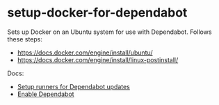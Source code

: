 # setup-docker-for-dependabot

Sets up Docker on an Ubuntu system for use with Dependabot. Follows these steps:
- https://docs.docker.com/engine/install/ubuntu/
- https://docs.docker.com/engine/install/linux-postinstall/

Docs: 
- [Setup runners for Dependabot updates](https://docs.github.com/en/enterprise-server@latest/admin/github-actions/enabling-github-actions-for-github-enterprise-server/managing-self-hosted-runners-for-dependabot-updates)
- [Enable Dependabot](https://docs.github.com/en/enterprise-server@latest/admin/configuration/configuring-github-connect/enabling-dependabot-for-your-enterprise)
